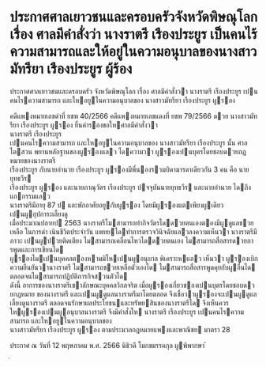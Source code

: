 
# ประกาศศาลเยาวชนและครอบครัวจังหวัดพิษณุโลก เรื่อง ศาลมีคำสั่งว่า นางราตรี เรืองประยูร เป็นคนไร้ความสามารถและให้อยู่ในความอนุบาลของนางสาวมัทรียา เรืองประยูร ผู้ร้อง
      
      

      
      

ประกาศศาลเยาวชนและครอบครัว 
จังหวัดพิษณุโลก 
เรื่อง   ศาลมีคําสั่งวา  นางราตรี  เรืองประยูร  เปนคนไรความสามารถ 
และใหอยูในความอนุบาลของ  นางสาวมัทรียา  เรืองประยูร  ผูรอง 
 
 
คดีแพงหมายเลขดําที่  ยชพ 40/2566 
คดีแพงหมายเลขแดงที่  ยชพ 79/2566 
ดวย  นางสาวมัทรียา  เรืองประยูร  ผูรอง  ยื่นคํารองขอใหศาลมีคําสั่งวา  
นางราตรี  เรืองประยูร   
เปนคนไรความสามารถ  และใหอยูในความอนุบาลของ  นางสาวมัทรียา  เรืองประยูร  นั้น 
 ศาลไตสวน  พยานหลักฐานของผูรองแลว  ไดความวา  ผูรองเปนบุตรโดยชอบดวยกฎหมายของนางราตรี   
เรืองประยูร  กับนายอํานวย  เรืองประยูร  ผูรองมีพี่นองรวมบิดามารดาเดียวกัน  3   คน  คือ  นายยุทธวีร   
เรืองประยูร  ผูรอง  และนายภาณุวัตร  เรืองประยูร  ปจจุบันนายยุทธวีร  และนายอํานวย  ไดถึงแกกรรมแลว   
นางราตรีมีอายุ  87  ป  และพักอาศัยอยูกับผูรอง  โดยมีผูรองแตเพียงผูเดียวเปนผูอุปการะเลี้ยงดู   
เมื่อประมาณปลายป  2563  นางราตรีไมสามารถทํากิจวัตรไดดวยตนเองตองมีผูดูแลชวยเหลือ 
ในการดํา  เนินชีวิตประจําวัน  แพทยไดทําการตรวจวินิจฉัยแลวลงความเห็นวา  นางราตรีมีภาวะ 
เปนผูปวยติดเตียง  ไมสามารถเคลื่อนไหวไดดวยตนเอง  ไมสามารถสื่อสารดวยการพูดและการเขียนได   
ผูรองไมเปนบุคคลตองหามมิใหเปนผูอนุบาล  พิเคราะหแลว  เห็นวา  ผูรองเบิกความยืนยันวานางราตรี 
ไมสามารถชวยเหลือตัวเองได  ไมสามารถสื่อสารพูดคุยกับผูอื่นได  ตลอดจนไมสามารถปฏิบัติภารกิจสวนตัวได   
ดังนี้  อาการของนางราตรีเขาลักษณะบุคคลวิกลจริต  เมื่อผูรองเกี่ยวของเปนบุตรโดยชอบดวยกฎหมาย 
ของนางราตรี  และเปนผูดูแลนางราตรีมาโดยตลอด  จึงเชื่อวาผูรองจะเปนผูดูแลเลี้ยงดูนางราตรี 
ตลอดจนรักษาผลประโยชนและทรัพยสินของนางราตรีได  จึงเห็นควรใหผูรองเปนผูอนุบาลนางราตรี 
จึงมีคําสั่งให  นางราตรี  เรืองประยูร  เปนคนไรความสามารถ  และใหอยูในความอนุบาลของ   
นางสาวมัทรียา  เรืองประยูร  ผูรอง  ตามประมวลกฎหมายแพงและพาณิชย  มาตรา  28 
 
ประกาศ  ณ  วันที่  12  พฤษภาคม  พ.ศ.  2566 
นิธิวดี  โมกขมรรคกุล 
ผูพิพากษา 
้
 
่
 
